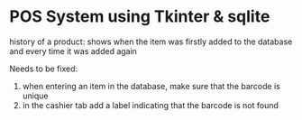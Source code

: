 # POS System using Tkinter & sqlite

history of a product: shows when the item was firstly added to the database and every time it was added again

Needs to be fixed:
1. when entering an item in the database, make sure that the barcode is unique
2. in the cashier tab add a label indicating that the barcode is not found